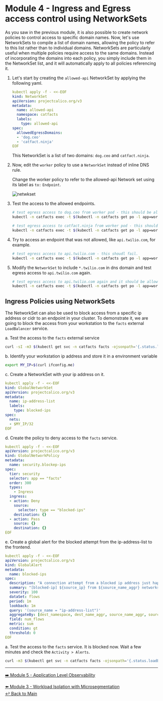 # Module 4 - Ingress and Egress access control using NetworkSets

As you saw in the previous module, it is also possible to create network policies to control access to specific domain names. Now, let's use NetworkSets to compile a list of domain names, allowing the policy to refer to this list rather than to individual domains. NetworkSets are particularly useful when multiple policies require access to the same domains. Instead of incorporating the domains into each policy, you simply include them in the NetworkSet list, and it will automatically apply to all policies referencing it.

1. Let's start by creating the `allowed-api` NetworkSet by applying the following yaml.

   ```yaml
   kubectl apply -f - <<-EOF
   kind: NetworkSet
   apiVersion: projectcalico.org/v3
   metadata:
     name: allowed-api
     namespace: catfacts
     labels: 
       type: allowed-api
   spec:
     allowedEgressDomains:
     - 'dog.ceo'
     - 'catfact.ninja'
   EOF
   ```

   This NetworkSet is a list of two domains: `dog.ceo` and `catfact.ninja`.

2. Now, edit the `worker` policy to use a `NetworkSet` instead of inline DNS rule.

   Change the worker policy to refer to the allowed-api Network set using its label as `to:` `Endpoint`.

   ![netwkset](https://github.com/user-attachments/assets/21d60d6b-b97a-4a84-a151-c04b5fe521d8)

3. Test the access to the allowed endpoints.

   ```bash
   # test egress access to dog.ceo from worker pod - this should be allowed.
   kubectl -n catfacts exec -t $(kubectl -n catfacts get po -l app=worker -ojsonpath='{.items[0].metadata.name}') -- sh -c 'curl -m3 -skI https://dog.ceo 2>/dev/null | grep -i http'
   ```

   ```bash
   # test egress access to catfact.ninja from worker pod - this should be allowed.
   kubectl -n catfacts exec -t $(kubectl -n catfacts get po -l app=worker -ojsonpath='{.items[0].metadata.name}') -- sh -c 'curl -m3 -skI https://catfact.ninja/ 2>/dev/null | grep -i http'
   ```

4. Try to access an endpoint that was not allowed, like `api.twilio.com`, for example.

   ```bash
   # test egress access to api.twilio.com - this shoudl fail.
   kubectl -n catfacts exec -t $(kubectl -n catfacts get po -l app=worker -ojsonpath='{.items[0].metadata.name}') -- sh -c 'curl -m3 -skI https://api.twilio.com 2>/dev/null | grep HTTP'
   ```

5. Modify the `NetworkSet` to include `*.twilio.com` in dns domain and test egress access to `api.twilio.com` again.

   ```bash
   # test egress access to api.twilio.com again and it should be allowed.
   kubectl -n catfacts exec -t $(kubectl -n catfacts get po -l app=worker -ojsonpath='{.items[0].metadata.name}') -- sh -c 'curl -m3 -skI https://api.twilio.com 2>/dev/null | grep HTTP'
   ```

## Ingress Policies using NetworkSets

The NetworkSet can also be used to block access from a specific ip address or cidr to an endpoint in your cluster. To demonstrate it, we are going to block the access from your workstation to the `facts` external `LoadBalancer` service.

   a. Test the access to the `facts` external service

   ```bash
   curl -sI -m3 $(kubectl get svc -n catfacts facts -ojsonpath='{.status.loadBalancer.ingress[0].ip}') | grep -i http
   ```

   b. Identify your workstation ip address and store it in a environment variable

   ```bash
   export MY_IP=$(curl ifconfig.me)
   ```

   c. Create a NetworkSet with your ip address on it.

   ```yaml
   kubectl apply -f - <<-EOF
   kind: GlobalNetworkSet
   apiVersion: projectcalico.org/v3
   metadata:
     name: ip-address-list
     labels: 
       type: blocked-ips
   spec:
     nets:
     - $MY_IP/32
   EOF
   ```

   d. Create the policy to deny access to the `facts` service.

   ```yaml
   kubectl apply -f - <<-EOF
   apiVersion: projectcalico.org/v3
   kind: GlobalNetworkPolicy
   metadata:
     name: security.blockep-ips
   spec:
     tier: security
     selector: app == "facts"
     order: 300
     types:
       - Ingress
     ingress:
     - action: Deny
       source:
         selector: type == "blocked-ips"
       destination: {}
     - action: Pass
       source: {}
       destination: {}
   EOF
   ```

   e. Create a global alert for the blocked attempt from the ip-address-list to the frontend.

   ```yaml
   kubectl apply -f - <<-EOF   
   apiVersion: projectcalico.org/v3
   kind: GlobalAlert
   metadata:
     name: blocked-ips
   spec:
     description: "A connection attempt from a blocked ip address just happened."
     summary: "[blocked-ip] ${source_ip} from ${source_name_aggr} networkset attempted to access ${dest_namespace}/${dest_name_aggr}"
     severity: 100
     dataSet: flows
     period: 1m
     lookback: 1m
     query: '(source_name = "ip-address-list")'
     aggregateBy: [dest_namespace, dest_name_aggr, source_name_aggr, source_ip]
     field: num_flows
     metric: sum
     condition: gt
     threshold: 0
   EOF
   ```

   a. Test the access to the `facts` service. It is blocked now. Wait a few minutes and check the `Activity > Alerts`.

   ```bash
   curl -m3 $(kubectl get svc -n catfacts facts -ojsonpath='{.status.loadBalancer.ingress[0].ip}')
   ```

---

[:arrow_right: Module 5 - Application Level Observability](module-5-application-observability.md)  

[:arrow_left: Module 3 - Workload Isolation with Microsegmentation](module-3-wkload-isolation.md)  
[:leftwards_arrow_with_hook: Back to Main](../README.md)  
